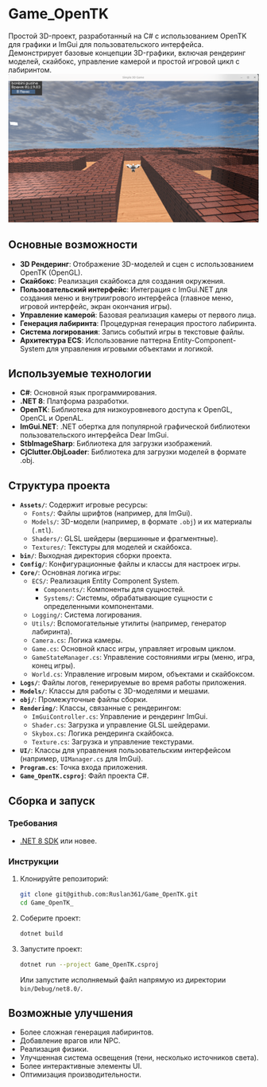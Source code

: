 # Game_OpenTK

Простой 3D-проект, разработанный на C# с использованием OpenTK для графики и ImGui для пользовательского интерфейса. Демонстрирует базовые концепции 3D-графики, включая рендеринг моделей, скайбокс, управление камерой и простой игровой цикл с лабиринтом.
![alt text](image.png)
## Основные возможности

*   **3D Рендеринг**: Отображение 3D-моделей и сцен с использованием OpenTK (OpenGL).
*   **Скайбокс**: Реализация скайбокса для создания окружения.
*   **Пользовательский интерфейс**: Интеграция с ImGui.NET для создания меню и внутриигрового интерфейса (главное меню, игровой интерфейс, экран окончания игры).
*   **Управление камерой**: Базовая реализация камеры от первого лица.
*   **Генерация лабиринта**: Процедурная генерация простого лабиринта.
*   **Система логирования**: Запись событий игры в текстовые файлы.
*   **Архитектура ECS**: Использование паттерна Entity-Component-System для управления игровыми объектами и логикой.

## Используемые технологии

*   **C#**: Основной язык программирования.
*   **.NET 8**: Платформа разработки.
*   **OpenTK**: Библиотека для низкоуровневого доступа к OpenGL, OpenCL и OpenAL.
*   **ImGui.NET**: .NET обертка для популярной графической библиотеки пользовательского интерфейса Dear ImGui.
*   **StbImageSharp**: Библиотека для загрузки изображений.
*   **CjClutter.ObjLoader**: Библиотека для загрузки моделей в формате .obj.

## Структура проекта

*   **`Assets/`**: Содержит игровые ресурсы:
    *   `Fonts/`: Файлы шрифтов (например, для ImGui).
    *   `Models/`: 3D-модели (например, в формате `.obj`) и их материалы (`.mtl`).
    *   `Shaders/`: GLSL шейдеры (вершинные и фрагментные).
    *   `Textures/`: Текстуры для моделей и скайбокса.
*   **`bin/`**: Выходная директория сборки проекта.
*   **`Config/`**: Конфигурационные файлы и классы для настроек игры.
*   **`Core/`**: Основная логика игры:
    *   `ECS/`: Реализация Entity Component System.
        *   `Components/`: Компоненты для сущностей.
        *   `Systems/`: Системы, обрабатывающие сущности с определенными компонентами.
    *   `Logging/`: Система логирования.
    *   `Utils/`: Вспомогательные утилиты (например, генератор лабиринта).
    *   `Camera.cs`: Логика камеры.
    *   `Game.cs`: Основной класс игры, управляет игровым циклом.
    *   `GameStateManager.cs`: Управление состояниями игры (меню, игра, конец игры).
    *   `World.cs`: Управление игровым миром, объектами и скайбоксом.
*   **`Logs/`**: Файлы логов, генерируемые во время работы приложения.
*   **`Models/`**: Классы для работы с 3D-моделями и мешами.
*   **`obj/`**: Промежуточные файлы сборки.
*   **`Rendering/`**: Классы, связанные с рендерингом:
    *   `ImGuiController.cs`: Управление и рендеринг ImGui.
    *   `Shader.cs`: Загрузка и управление GLSL шейдерами.
    *   `Skybox.cs`: Логика рендеринга скайбокса.
    *   `Texture.cs`: Загрузка и управление текстурами.
*   **`UI/`**: Классы для управления пользовательским интерфейсом (например, `UIManager.cs` для ImGui).
*   **`Program.cs`**: Точка входа приложения.
*   **`Game_OpenTK.csproj`**: Файл проекта C#.

## Сборка и запуск

### Требования
*   [.NET 8 SDK](https://dotnet.microsoft.com/download/dotnet/8.0) или новее.

### Инструкции
1.  Клонируйте репозиторий:
    ```bash
    git clone git@github.com:Ruslan361/Game_OpenTK.git
    cd Game_OpenTK_
    ```
2.  Соберите проект:
    ```bash
    dotnet build
    ```
3.  Запустите проект:
    ```bash
    dotnet run --project Game_OpenTK.csproj
    ```
    Или запустите исполняемый файл напрямую из директории `bin/Debug/net8.0/`.

## Возможные улучшения

*   Более сложная генерация лабиринтов.
*   Добавление врагов или NPC.
*   Реализация физики.
*   Улучшенная система освещения (тени, несколько источников света).
*   Более интерактивные элементы UI.
*   Оптимизация производительности.
